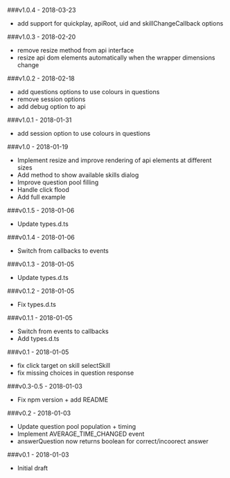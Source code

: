 ###v1.0.4 - 2018-03-23

- add support for quickplay, apiRoot, uid and skillChangeCallback options

###v1.0.3 - 2018-02-20

- remove resize method from api interface
- resize api dom elements automatically when the wrapper dimensions change


###v1.0.2 - 2018-02-18

- add questions options to use colours in questions
- remove session options
- add debug option to api

###v1.0.1 - 2018-01-31

- add session option to use colours in questions

###v1.0 - 2018-01-19

- Implement resize and improve rendering of api elements at different sizes
- Add method to show available skills dialog
- Improve question pool filling
- Handle click flood
- Add full example

###v0.1.5 - 2018-01-06

- Update types.d.ts

###v0.1.4 - 2018-01-06

- Switch from callbacks to events

###v0.1.3 - 2018-01-05

- Update types.d.ts

###v0.1.2 - 2018-01-05

- Fix types.d.ts

###v0.1.1 - 2018-01-05

- Switch from events to callbacks
- Add types.d.ts

###v0.1 - 2018-01-05

- fix click target on skill selectSkill
- fix missing choices in question response

###v0.3-0.5 - 2018-01-03

- Fix npm version + add README

###v0.2 - 2018-01-03

- Update question pool population + timing
- Implement AVERAGE_TIME_CHANGED event
- answerQuestion now returns boolean for correct/incoorect answer

###v0.1 - 2018-01-03

- Initial draft

